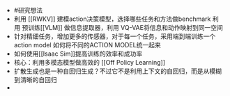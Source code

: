 - #研究想法
- 利用 [[RWKV]] 建模action决策模型，选择哪些任务和方法做benchmark
  利用 预训练[[VLM]] 做信息提取器，利用 VQ-VAE将信息和动作映射到同一空间
- 针对精细任务，增加更多的传感器，对于每一个任务，采用端到端训练一个action model
  如何将不同的ACTION MODEL统一起来
- 如何使用[[Isaac Sim]]提高训练的效率和成功率
- 核心：利用多模态模型做高效的 [[Off Policy Learning]]
- 扩散生成也是一种自回归生成？不过它不是利用上下文的自回归，而是从模糊到清晰的自回归
-